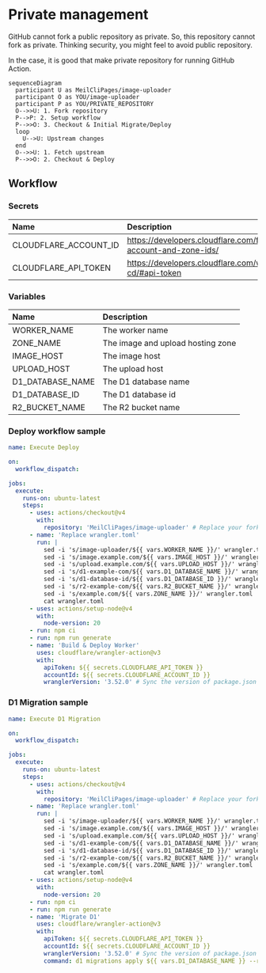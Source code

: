 # Private management
GitHub cannot fork a public repository as private. So, this repository cannot fork as private.
Thinking security, you might feel to avoid public repository.

In the case, it is good that make private repository for running GitHub Action. 

```mermaid
sequenceDiagram
  participant U as MeilCliPages/image-uploader
  participant O as YOU/image-uploader
  participant P as YOU/PRIVATE_REPOSITORY
  O-->>U: 1. Fork repository
  P-->P: 2. Setup workflow
  P-->>O: 3. Checkout & Initial Migrate/Deploy
  loop
    U-->U: Upstream changes
  end
  O-->>U: 1. Fetch upstream
  P-->>O: 2. Checkout & Deploy
```

## Workflow
### Secrets
|Name|Description|
|:--|:--|
|CLOUDFLARE_ACCOUNT_ID|https://developers.cloudflare.com/fundamentals/setup/find-account-and-zone-ids/|
|CLOUDFLARE_API_TOKEN|https://developers.cloudflare.com/workers/wrangler/ci-cd/#api-token|

### Variables
|Name|Description|
|:--|:--|
|WORKER_NAME|The worker name|
|ZONE_NAME|The image and upload hosting zone|
|IMAGE_HOST|The image host|
|UPLOAD_HOST|The upload host|
|D1_DATABASE_NAME|The D1 database name|
|D1_DATABASE_ID|The D1 database id|
|R2_BUCKET_NAME|The R2 bucket name|

### Deploy workflow sample
```yml
name: Execute Deploy

on:
  workflow_dispatch:

jobs:
  execute:
    runs-on: ubuntu-latest
    steps:
      - uses: actions/checkout@v4
        with:
          repository: 'MeilCliPages/image-uploader' # Replace your forked repository
      - name: 'Replace wrangler.toml'
        run: |
          sed -i 's/image-uploader/${{ vars.WORKER_NAME }}/' wrangler.toml
          sed -i 's/image.example.com/${{ vars.IMAGE_HOST }}/' wrangler.toml
          sed -i 's/upload.example.com/${{ vars.UPLOAD_HOST }}/' wrangler.toml
          sed -i 's/d1-example-com/${{ vars.D1_DATABASE_NAME }}/' wrangler.toml
          sed -i 's/d1-database-id/${{ vars.D1_DATABASE_ID }}/' wrangler.toml
          sed -i 's/r2-example-com/${{ vars.R2_BUCKET_NAME }}/' wrangler.toml
          sed -i 's/example.com/${{ vars.ZONE_NAME }}/' wrangler.toml
          cat wrangler.toml
      - uses: actions/setup-node@v4
        with:
          node-version: 20
      - run: npm ci
      - run: npm run generate
      - name: 'Build & Deploy Worker'
        uses: cloudflare/wrangler-action@v3
        with:
          apiToken: ${{ secrets.CLOUDFLARE_API_TOKEN }}
          accountId: ${{ secrets.CLOUDFLARE_ACCOUNT_ID }}
          wranglerVersion: '3.52.0' # Sync the version of package.json
```

### D1 Migration sample
```yml
name: Execute D1 Migration

on:
  workflow_dispatch:

jobs:
  execute:
    runs-on: ubuntu-latest
    steps:
      - uses: actions/checkout@v4
        with:
          repository: 'MeilCliPages/image-uploader' # Replace your forked repository
      - name: 'Replace wrangler.toml'
        run: |
          sed -i 's/image-uploader/${{ vars.WORKER_NAME }}/' wrangler.toml
          sed -i 's/image.example.com/${{ vars.IMAGE_HOST }}/' wrangler.toml
          sed -i 's/upload.example.com/${{ vars.UPLOAD_HOST }}/' wrangler.toml
          sed -i 's/d1-example-com/${{ vars.D1_DATABASE_NAME }}/' wrangler.toml
          sed -i 's/d1-database-id/${{ vars.D1_DATABASE_ID }}/' wrangler.toml
          sed -i 's/r2-example-com/${{ vars.R2_BUCKET_NAME }}/' wrangler.toml
          sed -i 's/example.com/${{ vars.ZONE_NAME }}/' wrangler.toml
          cat wrangler.toml
      - uses: actions/setup-node@v4
        with:
          node-version: 20
      - run: npm ci
      - run: npm run generate
      - name: 'Migrate D1'
        uses: cloudflare/wrangler-action@v3
        with:
          apiToken: ${{ secrets.CLOUDFLARE_API_TOKEN }}
          accountId: ${{ secrets.CLOUDFLARE_ACCOUNT_ID }}
          wranglerVersion: '3.52.0' # Sync the version of package.json
          command: d1 migrations apply ${{ vars.D1_DATABASE_NAME }} --remote
```